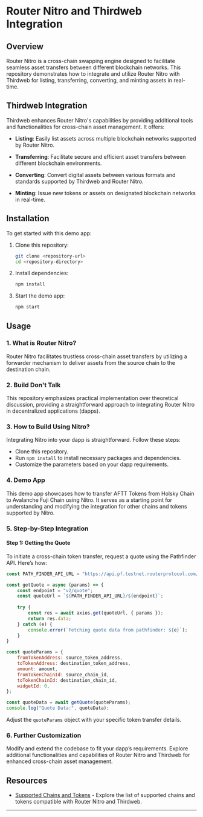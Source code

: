 # Router Nitro and Thirdweb Integration

## Overview

Router Nitro is a cross-chain swapping engine designed to facilitate seamless asset transfers between different blockchain networks. This repository demonstrates how to integrate and utilize Router Nitro with Thirdweb for listing, transferring, converting, and minting assets in real-time.

## Thirdweb Integration

Thirdweb enhances Router Nitro's capabilities by providing additional tools and functionalities for cross-chain asset management. It offers:

- **Listing**: Easily list assets across multiple blockchain networks supported by Router Nitro.
  
- **Transferring**: Facilitate secure and efficient asset transfers between different blockchain environments.
  
- **Converting**: Convert digital assets between various formats and standards supported by Thirdweb and Router Nitro.
  
- **Minting**: Issue new tokens or assets on designated blockchain networks in real-time.

## Installation

To get started with this demo app:

1. Clone this repository:
   ```bash
   git clone <repository-url>
   cd <repository-directory>
   ```

2. Install dependencies:
   ```bash
   npm install
   ```

3. Start the demo app:
   ```bash
   npm start
   ```

## Usage

### 1. What is Router Nitro?

Router Nitro facilitates trustless cross-chain asset transfers by utilizing a forwarder mechanism to deliver assets from the source chain to the destination chain.

### 2. Build Don't Talk

This repository emphasizes practical implementation over theoretical discussion, providing a straightforward approach to integrating Router Nitro in decentralized applications (dapps).

### 3. How to Build Using Nitro?

Integrating Nitro into your dapp is straightforward. Follow these steps:

- Clone this repository.
- Run `npm install` to install necessary packages and dependencies.
- Customize the parameters based on your dapp requirements.

### 4. Demo App

This demo app showcases how to transfer AFTT Tokens from Holsky Chain to Avalanche Fuji Chain using Nitro. It serves as a starting point for understanding and modifying the integration for other chains and tokens supported by Nitro.

### 5. Step-by-Step Integration

#### Step 1: Getting the Quote

To initiate a cross-chain token transfer, request a quote using the Pathfinder API. Here’s how:

```javascript
const PATH_FINDER_API_URL = "https://api.pf.testnet.routerprotocol.com/api";

const getQuote = async (params) => {
    const endpoint = "v2/quote";
    const quoteUrl = `${PATH_FINDER_API_URL}/${endpoint}`;
    
    try {
        const res = await axios.get(quoteUrl, { params });
        return res.data;
    } catch (e) {
        console.error(`Fetching quote data from pathfinder: ${e}`);
    }
}

const quoteParams = {
    fromTokenAddress: source_token_address,
    toTokenAddress: destination_token_address,
    amount: amount,
    fromTokenChainId: source_chain_id,
    toTokenChainId: destination_chain_id,
    widgetId: 0,
};

const quoteData = await getQuote(quoteParams);
console.log("Quote Data:", quoteData);
```

Adjust the `quoteParams` object with your specific token transfer details.

### 6. Further Customization

Modify and extend the codebase to fit your dapp’s requirements. Explore additional functionalities and capabilities of Router Nitro and Thirdweb for enhanced cross-chain asset management.

## Resources

- [Supported Chains and Tokens](https://docs.routerprotocol.com/develop/voyager/voyager-v2.0/supported-chains-tokens) - Explore the list of supported chains and tokens compatible with Router Nitro and Thirdweb.

---
